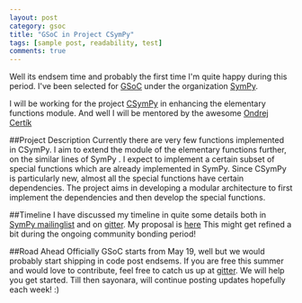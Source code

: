 ```yaml
---
layout: post
category: gsoc
title: "GSoC in Project CSymPy"
tags: [sample post, readability, test]
comments: true
---
```


Well its endsem time and probably the first time I'm quite happy during this period. I've been selected for [GSoC](http://www.google-melange.com/gsoc/homepage/google/gsoc2014) under the organization [SymPy](http://www.google-melange.com/gsoc/org2/google/gsoc2014/sympy).

I will be working for the project [CSymPy](https://github.com/sympy/csympy) in enhancing the elementary functions module. And well I will be mentored by the awesome [Ondrej Certík](https://github.com/certik)

##Project Description
Currently there are very few functions implemented in CSymPy. I aim to extend the module of the elementary functions further, on the similar lines of SymPy . I expect to implement a certain subset of special functions which are already implemented in SymPy. Since CSymPy is particularly new, almost all the special functions have certain dependencies. The project aims in developing a modular architecture to first implement the dependencies and then develop the special functions.

##Timeline
I have discussed my timeline in quite some details both in [SymPy mailinglist](https://groups.google.com/forum/#!forum/sympy) and on [gitter](https://gitter.im/sympy/csympy). My proposal is [here](https://github.com/sympy/sympy/wiki/GSoC-2014-Application-Sushant-Hiray:-Extending-Elementary-Functions-CSymPy)
This might get refined a bit during the ongoing community bonding period!

##Road Ahead
Officially GSoC starts from May 19, well but we would probably start shipping in code post endsems.
If you are free this summer and would love to contribute, feel free to catch us up at [gitter](https://gitter.im/sympy/csympy). We will help you get started. Till then sayonara, will continue posting updates hopefully each week! :)

